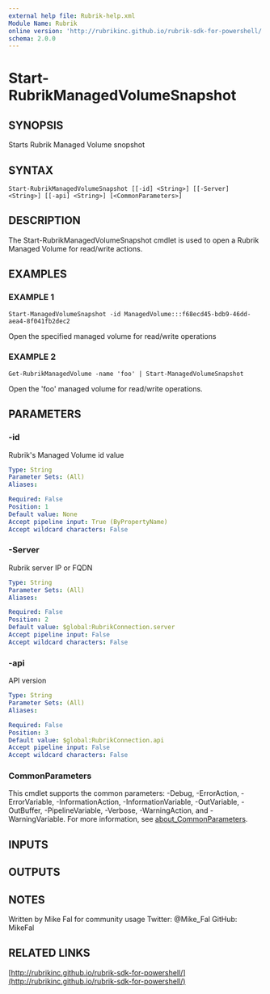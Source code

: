 ```yaml
---
external help file: Rubrik-help.xml
Module Name: Rubrik
online version: 'http://rubrikinc.github.io/rubrik-sdk-for-powershell/'
schema: 2.0.0
---
```


# Start-RubrikManagedVolumeSnapshot

## SYNOPSIS

Starts Rubrik Managed Volume snopshot

## SYNTAX

```text
Start-RubrikManagedVolumeSnapshot [[-id] <String>] [[-Server] <String>] [[-api] <String>] [<CommonParameters>]
```

## DESCRIPTION

The Start-RubrikManagedVolumeSnapshot cmdlet is used to open a Rubrik Managed Volume for read/write actions.

## EXAMPLES

### EXAMPLE 1

```text
Start-ManagedVolumeSnapshot -id ManagedVolume:::f68ecd45-bdb9-46dd-aea4-8f041fb2dec2
```

Open the specified managed volume for read/write operations

### EXAMPLE 2

```text
Get-RubrikManagedVolume -name 'foo' | Start-ManagedVolumeSnapshot
```

Open the 'foo' managed volume for read/write operations.

## PARAMETERS

### -id

Rubrik's Managed Volume id value

```yaml
Type: String
Parameter Sets: (All)
Aliases:

Required: False
Position: 1
Default value: None
Accept pipeline input: True (ByPropertyName)
Accept wildcard characters: False
```

### -Server

Rubrik server IP or FQDN

```yaml
Type: String
Parameter Sets: (All)
Aliases:

Required: False
Position: 2
Default value: $global:RubrikConnection.server
Accept pipeline input: False
Accept wildcard characters: False
```

### -api

API version

```yaml
Type: String
Parameter Sets: (All)
Aliases:

Required: False
Position: 3
Default value: $global:RubrikConnection.api
Accept pipeline input: False
Accept wildcard characters: False
```

### CommonParameters

This cmdlet supports the common parameters: -Debug, -ErrorAction, -ErrorVariable, -InformationAction, -InformationVariable, -OutVariable, -OutBuffer, -PipelineVariable, -Verbose, -WarningAction, and -WarningVariable. For more information, see [about\_CommonParameters](http://go.microsoft.com/fwlink/?LinkID=113216).

## INPUTS

## OUTPUTS

## NOTES

Written by Mike Fal for community usage Twitter: @Mike\_Fal GitHub: MikeFal

## RELATED LINKS

[http://rubrikinc.github.io/rubrik-sdk-for-powershell/](http://rubrikinc.github.io/rubrik-sdk-for-powershell/)

